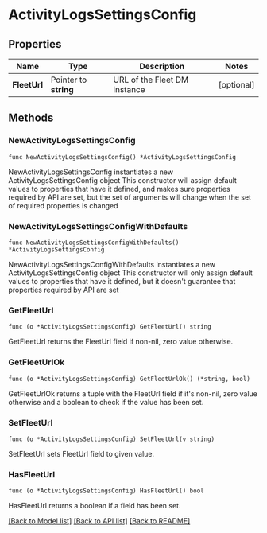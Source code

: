 # ActivityLogsSettingsConfig

## Properties

Name | Type | Description | Notes
------------ | ------------- | ------------- | -------------
**FleetUrl** | Pointer to **string** | URL of the Fleet DM instance | [optional] 

## Methods

### NewActivityLogsSettingsConfig

`func NewActivityLogsSettingsConfig() *ActivityLogsSettingsConfig`

NewActivityLogsSettingsConfig instantiates a new ActivityLogsSettingsConfig object
This constructor will assign default values to properties that have it defined,
and makes sure properties required by API are set, but the set of arguments
will change when the set of required properties is changed

### NewActivityLogsSettingsConfigWithDefaults

`func NewActivityLogsSettingsConfigWithDefaults() *ActivityLogsSettingsConfig`

NewActivityLogsSettingsConfigWithDefaults instantiates a new ActivityLogsSettingsConfig object
This constructor will only assign default values to properties that have it defined,
but it doesn't guarantee that properties required by API are set

### GetFleetUrl

`func (o *ActivityLogsSettingsConfig) GetFleetUrl() string`

GetFleetUrl returns the FleetUrl field if non-nil, zero value otherwise.

### GetFleetUrlOk

`func (o *ActivityLogsSettingsConfig) GetFleetUrlOk() (*string, bool)`

GetFleetUrlOk returns a tuple with the FleetUrl field if it's non-nil, zero value otherwise
and a boolean to check if the value has been set.

### SetFleetUrl

`func (o *ActivityLogsSettingsConfig) SetFleetUrl(v string)`

SetFleetUrl sets FleetUrl field to given value.

### HasFleetUrl

`func (o *ActivityLogsSettingsConfig) HasFleetUrl() bool`

HasFleetUrl returns a boolean if a field has been set.


[[Back to Model list]](../README.md#documentation-for-models) [[Back to API list]](../README.md#documentation-for-api-endpoints) [[Back to README]](../README.md)


